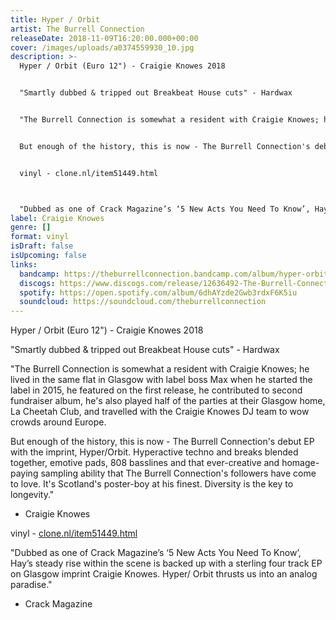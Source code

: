 ```yaml
---
title: Hyper / Orbit
artist: The Burrell Connection
releaseDate: 2018-11-09T16:20:00.000+00:00
cover: /images/uploads/a0374559930_10.jpg
description: >-
  Hyper / Orbit (Euro 12") - Craigie Knowes 2018


  "Smartly dubbed & tripped out Breakbeat House cuts" - Hardwax


  "The Burrell Connection is somewhat a resident with Craigie Knowes; he lived in the same flat in Glasgow with label boss Max when he started the label in 2015, he featured on the first release, he contributed to second fundraiser album, he's also played half of the parties at their Glasgow home, La Cheetah Club, and travelled with the Craigie Knowes DJ team to wow crowds around Europe.


  But enough of the history, this is now - The Burrell Connection's debut EP with the imprint, Hyper/Orbit. Hyperactive techno and breaks blended together, emotive pads, 808 basslines and that ever-creative and homage-paying sampling ability that The Burrell Connection's followers have come to love. It's Scotland's poster-boy at his finest. Diversity is the key to longevity." - Craigie Knowes


  vinyl - clone.nl/item51449.html



  "Dubbed as one of Crack Magazine’s ‘5 New Acts You Need To Know’, Hay’s steady rise within the scene is backed up with a sterling four track EP on Glasgow imprint Craigie Knowes. Hyper/ Orbit thrusts us into an analog paradise." - Crack Magazine
label: Craigie Knowes
genre: []
format: vinyl
isDraft: false
isUpcoming: false
links:
  bandcamp: https://theburrellconnection.bandcamp.com/album/hyper-orbit
  discogs: https://www.discogs.com/release/12636492-The-Burrell-Connection-Hyper-Orbit?srsltid=AfmBOoqsiBreKiDjfof_Ic0xFr6_ywxb5jChVTe2gaeiN3w1hymOmuXm
  spotify: https://open.spotify.com/album/6dhAYzde2Gwb3rdxF6K5iu
  soundcloud: https://soundcloud.com/theburrellconnection
---
```

Hyper / Orbit (Euro 12") - Craigie Knowes 2018

"Smartly dubbed & tripped out Breakbeat House cuts" - Hardwax

"The Burrell Connection is somewhat a resident with Craigie Knowes; he lived in the same flat in Glasgow with label boss Max when he started the label in 2015, he featured on the first release, he contributed to second fundraiser album, he's also played half of the parties at their Glasgow home, La Cheetah Club, and travelled with the Craigie Knowes DJ team to wow crowds around Europe.

But enough of the history, this is now - The Burrell Connection's debut EP with the imprint, Hyper/Orbit. Hyperactive techno and breaks blended together, emotive pads, 808 basslines and that ever-creative and homage-paying sampling ability that The Burrell Connection's followers have come to love. It's Scotland's poster-boy at his finest. Diversity is the key to longevity."

- Craigie Knowes

vinyl - [clone.nl/item51449.html](http://clone.nl/item51449.html)


"Dubbed as one of Crack Magazine’s ‘5 New Acts You Need To Know’, Hay’s steady rise within the scene is backed up with a sterling four track EP on Glasgow imprint Craigie Knowes. Hyper/ Orbit thrusts us into an analog paradise."

- Crack Magazine

